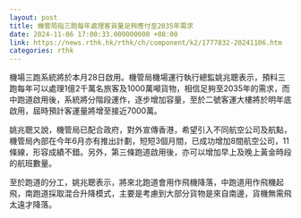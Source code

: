 ```yaml
---
layout: post
title: 機管局指三跑每年處理客貨量足夠應付至2035年需求
date: 2024-11-06 17:00:33.000000000 +08:00
link: https://news.rthk.hk/rthk/ch/component/k2/1777832-20241106.htm
categories: rthk
---
```


機場三跑系統將於本月28日啟用。機管局機場運行執行總監姚兆聰表示，預料三跑每年可以處理1億2千萬名旅客及1000萬噸貨物，相信足夠至2035年的需求，而中跑道啟用後，系統將分階段運作，逐步增加容量，至於二號客運大樓將於明年底啟用，屆時預計客運量將增至接近7000萬。

姚兆聰又說，機管局已配合政府，對外宣傳香港，希望引入不同航空公司及航點，機管局內部在今年6月亦有推出計劃，短短3個月間，已成功增加8間航空公司，11條線，形容成績不錯。另外，第三條跑道啟用後，亦可以增加早上及晚上黃金時段的航班數量。

至於跑道的分工，姚兆聰表示，將來北跑道會用作飛機降落，中跑道用作飛機起飛，南跑道採取混合升降模式，主要是考慮到大部分貨物是來自南邊，貨機無需飛太遠才降落。
